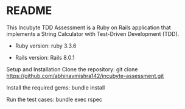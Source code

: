 # README

This Incubyte TDD Assessment is a Ruby on Rails application that implements a String Calculator with Test-Driven Development (TDD).

* Ruby version: ruby 3.3.6

* Rails version: Rails 8.0.1

Setup and Installation
  Clone the repository: git clone https://github.com/abhinavmishra142/incubyte-assessment.git

  Install the required gems: bundle install

  Run the test cases: bundle exec rspec
 